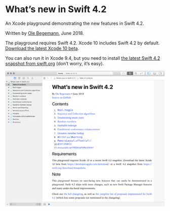 # What’s new in Swift 4.2

An Xcode playground demonstrating the new features in Swift 4.2.

Written by [Ole Begemann](https://oleb.net), June 2018.

The playground requires Swift 4.2. Xcode 10 includes Swift 4.2 by default. [Download the latest Xcode 10 beta](https://developer.apple.com/download/).

You can also run it in Xcode 9.4, but you need to install [the latest Swift 4.2 snapshot from swift.org](https://swift.org/download/#snapshots) (don’t worry, it’s easy).

![Screenshot of the playground](playground-screenshot.png)
